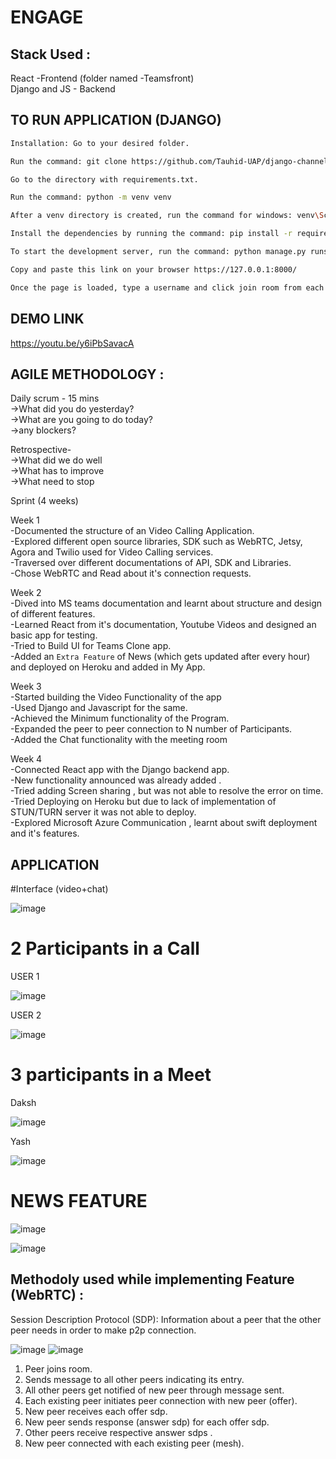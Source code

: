 # ENGAGE

## Stack Used :
React -Frontend (folder named -Teamsfront)\
Django and JS - Backend
 
## TO RUN APPLICATION (DJANGO)
```bash
Installation: Go to your desired folder.

Run the command: git clone https://github.com/Tauhid-UAP/django-channels-webrtc.git

Go to the directory with requirements.txt.

Run the command: python -m venv venv

After a venv directory is created, run the command for windows: venv\Scripts\activate.bat run the command for Unix or MacOS: source venv/bin/activate

Install the dependencies by running the command: pip install -r requirements.txt

To start the development server, run the command: python manage.py runserver

Copy and paste this link on your browser https://127.0.0.1:8000/

Once the page is loaded, type a username and click join room from each device. Be sure to use different usernames for now.
```

## DEMO LINK 

https://youtu.be/y6iPbSavacA

## AGILE METHODOLOGY :

Daily scrum - 15 mins\
->What did you do yesterday?\
->What are you going to do today?\
->any blockers?

Retrospective-\
->What did we do well\
->What has to improve\
->What need to stop

Sprint (4 weeks)

Week 1\
-Documented the structure of an Video Calling Application.\
-Explored different open source libraries, SDK such as WebRTC, Jetsy, Agora and Twilio used for Video Calling services.\
-Traversed over different documentations of API, SDK and Libraries.\
-Chose WebRTC and Read about it's connection requests.

Week 2\
-Dived into MS teams documentation and learnt about structure and design of different features.\
-Learned React from it's documentation, Youtube Videos and designed an basic app for testing.\
-Tried to Build UI for Teams Clone app.\
-Added an ``Extra Feature`` of News (which gets updated after every hour) and deployed on Heroku and added in My App.

Week 3\
-Started building the Video Functionality of the app\
-Used Django and Javascript for the same.\
-Achieved the Minimum functionality of the Program.\
-Expanded the peer to peer connection to N number of Participants.\
-Added the Chat functionality with the meeting room

Week 4\
-Connected React app with the Django backend app.\
-New functionality announced was already added .\
-Tried adding Screen sharing , but was not able to resolve the error on time.\
-Tried Deploying on Heroku but due to lack of implementation of STUN/TURN server it was not able to deploy.\
-Explored Microsoft Azure Communication , learnt about swift deployment and it's features.


## APPLICATION
#Interface (video+chat)

![image](https://user-images.githubusercontent.com/61489137/125316563-dcbc8600-e355-11eb-995c-807af92deee5.png)

# 2 Participants in a Call

USER 1

![image](https://user-images.githubusercontent.com/61489137/125318089-29549100-e357-11eb-9fc6-f9bc9b8c509c.png)

USER 2

![image](https://user-images.githubusercontent.com/61489137/125318357-6456c480-e357-11eb-9ec2-cca4751ed3cf.png)


# 3 participants in a Meet 

Daksh

![image](https://user-images.githubusercontent.com/61489137/125317738-dd095100-e356-11eb-90aa-86e6c77f0841.png)


Yash

![image](https://user-images.githubusercontent.com/61489137/125317219-73894280-e356-11eb-8a20-d665bbd04860.png)


# NEWS FEATURE
![image](https://user-images.githubusercontent.com/61489137/125207593-cefdf680-e2aa-11eb-8755-3759329c74f4.png)

![image](https://user-images.githubusercontent.com/61489137/125318490-82bcc000-e357-11eb-8c41-0b0ad998c54a.png)


## Methodoly used while implementing Feature (WebRTC) :

Session Description Protocol (SDP): Information about a peer that the other peer needs in order to make p2p connection.

![image](https://user-images.githubusercontent.com/61489137/125315246-8bf85d80-e354-11eb-8692-54b29bcd8407.png)
![image](https://user-images.githubusercontent.com/61489137/125315316-9f0b2d80-e354-11eb-8016-49c50e178df9.png)


1. Peer joins room.
2. Sends message to all other peers indicating its entry.
3. All other peers get notified of new peer through message sent.
4. Each existing peer initiates peer connection with new peer (offer).
5. New peer receives each offer sdp.
6. New peer sends response (answer sdp) for each offer sdp.
7. Other peers receive respective answer sdps .
8. New peer connected with each existing peer (mesh).

